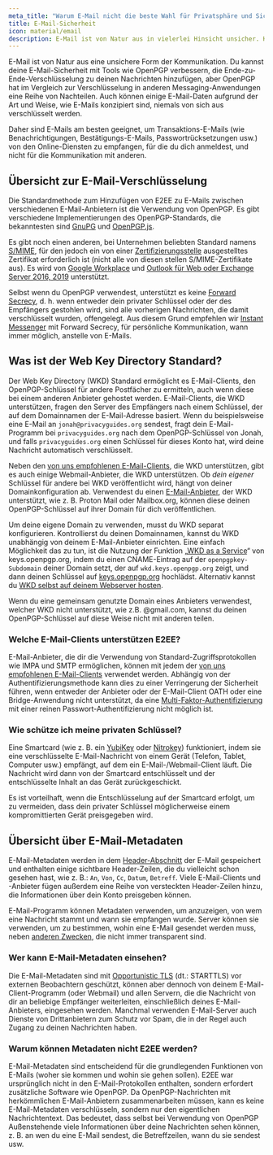 ```yaml
---
meta_title: "Warum E-Mail nicht die beste Wahl für Privatsphäre und Sicherheit ist - Privacy Guides"
title: E-Mail-Sicherheit
icon: material/email
description: E-Mail ist von Natur aus in vielerlei Hinsicht unsicher. Hier sind einige Gründe, warum sie nicht unsere erste Wahl für sichere Kommunikation ist.
---
```


E-Mail ist von Natur aus eine unsichere Form der Kommunikation. Du kannst deine E-Mail-Sicherheit mit Tools wie OpenPGP verbessern, die Ende-zu-Ende-Verschlüsselung zu deinen Nachrichten hinzufügen, aber OpenPGP hat im Vergleich zur Verschlüsselung in anderen Messaging-Anwendungen eine Reihe von Nachteilen. Auch können einige E-Mail-Daten aufgrund der Art und Weise, wie E-Mails konzipiert sind, niemals von sich aus verschlüsselt werden.

Daher sind E-Mails am besten geeignet, um Transaktions-E-Mails (wie Benachrichtigungen, Bestätigungs-E-Mails, Passwortrücksetzungen usw.) von den Online-Diensten zu empfangen, für die du dich anmeldest, und nicht für die Kommunikation mit anderen.

## Übersicht zur E-Mail-Verschlüsselung

Die Standardmethode zum Hinzufügen von E2EE zu E-Mails zwischen verschiedenen E-Mail-Anbietern ist die Verwendung von OpenPGP. Es gibt verschiedene Implementierungen des OpenPGP-Standards, die bekanntesten sind [GnuPG](https://de.wikipedia.org/wiki/GNU_Privacy_Guard) und [OpenPGP.js](https://openpgpjs.org).

Es gibt noch einen anderen, bei Unternehmen beliebten Standard namens [S/MIME](https://de.wikipedia.org/wiki/S/MIME), für den jedoch ein von einer [Zertifizierungsstelle](https://de.wikipedia.org/wiki/Zertifizierungsstelle_(Digitale_Zertifikate)) ausgestelltes Zertifikat erforderlich ist (nicht alle von diesen stellen S/MIME-Zertifikate aus). Es wird von [Google Workplace](https://support.google.com/a/topic/9061730) und [Outlook für Web oder Exchange Server 2016, 2019](https://support.microsoft.com/de-de/topic/verschl%C3%BCsseln-von-nachrichten-mit-s-mime-in-outlook-im-web-878c79fc-7088-4b39-966f-14512658f480) unterstützt.

Selbst wenn du OpenPGP verwendest, unterstützt es keine [Forward Secrecy](https://de.wikipedia.org/wiki/Perfect_Forward_Secrecy), d. h. wenn entweder dein privater Schlüssel oder der des Empfängers gestohlen wird, sind alle vorherigen Nachrichten, die damit verschlüsselt wurden, offengelegt. Aus diesem Grund empfehlen wir [Instant Messenger](../real-time-communication.md) mit Forward Secrecy, für persönliche Kommunikation, wann immer möglich, anstelle von E-Mails.

## Was ist der Web Key Directory Standard?

Der Web Key Directory (WKD) Standard ermöglicht es E-Mail-Clients, den OpenPGP-Schlüssel für andere Postfächer zu ermitteln, auch wenn diese bei einem anderen Anbieter gehostet werden. E-Mail-Clients, die WKD unterstützen, fragen den Server des Empfängers nach einem Schlüssel, der auf dem Domainnamen der E-Mail-Adresse basiert. Wenn du beispielsweise eine E-Mail an `jonah@privacyguides.org` sendest, fragt dein E-Mail-Programm bei `privacyguides.org` nach dem OpenPGP-Schlüssel von Jonah, und falls `privacyguides.org` einen Schlüssel für dieses Konto hat, wird deine Nachricht automatisch verschlüsselt.

Neben den [von uns empfohlenen E-Mail-Clients](../email-clients.md), die WKD unterstützen, gibt es auch einige Webmail-Anbieter, die WKD unterstützen. Ob *dein eigener* Schlüssel für andere bei WKD veröffentlicht wird, hängt von deiner Domainkonfiguration ab. Verwendest du einen [E-Mail-Anbieter](../email.md#openpgp-compatible-services), der WKD unterstützt, wie z. B. Proton Mail oder Mailbox.org, können diese deinen OpenPGP-Schlüssel auf ihrer Domain für dich veröffentlichen.

Um deine eigene Domain zu verwenden, musst du WKD separat konfigurieren. Kontrollierst du deinen Domainnamen, kannst du WKD unabhängig von deinem E-Mail-Anbieter einrichten. Eine einfach Möglichkeit das zu tun, ist die Nutzung der Funktion „[WKD as a Service](https://keys.openpgp.org/about/usage#wkd-as-a-service)“ von keys.openpgp.org, indem du einen CNAME-Eintrag auf der `openpgpkey-Subdomain` deiner Domain setzt, der auf `wkd.keys.openpgp.org` zeigt, und dann deinen Schlüssel auf [keys.openpgp.org](https://keys.openpgp.org) hochlädst. Alternativ kannst du [WKD selbst auf deinem Webserver hosten](https://wiki.gnupg.org/WKDHosting).

Wenn du eine gemeinsam genutzte Domain eines Anbieters verwendest, welcher WKD nicht unterstützt, wie z.B. @gmail.com, kannst du deinen OpenPGP-Schlüssel auf diese Weise nicht mit anderen teilen.

### Welche E-Mail-Clients unterstützen E2EE?

E-Mail-Anbieter, die dir die Verwendung von Standard-Zugriffsprotokollen wie IMPA und SMTP ermöglichen, können mit jedem der [von uns empfohlenen E-Mail-Clients](../email-clients.md) verwendet werden. Abhängig von der Authentifizierungsmethode kann dies zu einer Verringerung der Sicherheit führen, wenn entweder der Anbieter oder der E-Mail-Client OATH oder eine Bridge-Anwendung nicht unterstützt, da eine [Multi-Faktor-Authentifizierung](multi-factor-authentication.md) mit einer reinen Passwort-Authentifizierung nicht möglich ist.

### Wie schütze ich meine privaten Schlüssel?

Eine Smartcard (wie z. B. ein [YubiKey](https://support.yubico.com/hc/articles/360013790259-Using-Your-YubiKey-with-OpenPGP) oder [Nitrokey](../security-keys.md#nitrokey)) funktioniert, indem sie eine verschlüsselte E-Mail-Nachricht von einem Gerät (Telefon, Tablet, Computer usw.) empfängt, auf dem ein E-Mail-/Webmail-Client läuft. Die Nachricht wird dann von der Smartcard entschlüsselt und der entschlüsselte Inhalt an das Gerät zurückgeschickt.

Es ist vorteilhaft, wenn die Entschlüsselung auf der Smartcard erfolgt, um zu vermeiden, dass dein privater Schlüssel möglicherweise einem kompromittierten Gerät preisgegeben wird.

## Übersicht über E-Mail-Metadaten

E-Mail-Metadaten werden in dem [Header-Abschnitt](https://de.wikipedia.org/wiki/Header_(E-Mail)) der E-Mail gespeichert und enthalten einige sichtbare Header-Zeilen, die du vielleicht schon gesehen hast, wie z. B.: `An`, `Von`, `Cc`, `Datum`, `Betreff`. Viele E-Mail-Clients und -Anbieter fügen außerdem eine Reihe von versteckten Header-Zeilen hinzu, die Informationen über dein Konto preisgeben können.

E-Mail-Programm können Metadaten verwenden, um anzuzeigen, von wem eine Nachricht stammt und wann sie empfangen wurde. Server können sie verwenden, um zu bestimmen, wohin eine E-Mail gesendet werden muss, neben [anderen Zwecken](https://en.wikipedia.org/wiki/Email#Message_header), die nicht immer transparent sind.

### Wer kann E-Mail-Metadaten einsehen?

Die E-Mail-Metadaten sind mit [Opportunistic TLS](https://de.wikipedia.org/wiki/Opportunistic_TLS) (dt.: STARTTLS) vor externen Beobachtern geschützt, können aber dennoch von deinem E-Mail-Client-Programm (oder Webmail) und allen Servern, die die Nachricht von dir an beliebige Empfänger weiterleiten, einschließlich deines E-Mail-Anbieters, eingesehen werden. Manchmal verwenden E-Mail-Server auch Dienste von Drittanbietern zum Schutz vor Spam, die in der Regel auch Zugang zu deinen Nachrichten haben.

### Warum können Metadaten nicht E2EE werden?

E-Mail-Metadaten sind entscheidend für die grundlegenden Funktionen von E-Mails (woher sie kommen und wohin sie gehen sollen). E2EE war ursprünglich nicht in den E-Mail-Protokollen enthalten, sondern erfordert zusätzliche Software wie OpenPGP. Da OpenPGP-Nachrichten mit herkömmlichen E-Mail-Anbietern zusammenarbeiten müssen, kann es keine E-Mail-Metadaten verschlüsseln, sondern nur den eigentlichen Nachrichtentext. Das bedeutet, dass selbst bei Verwendung von OpenPGP Außenstehende viele Informationen über deine Nachrichten sehen können, z. B. an wen du eine E-Mail sendest, die Betreffzeilen, wann du sie sendest usw.
